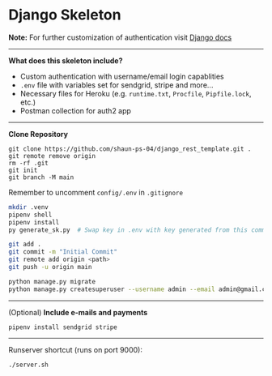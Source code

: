 # Django Skeleton

**Note:** For further customization of authentication visit [Django docs](https://docs.djangoproject.com/en/4.0/topics/auth/customizing/)

---
**What does this skeleton include?**
- Custom authentication with username/email login capablities
- `.env` file with variables set for sendgrid, stripe and more...
- Necessary files for Heroku (e.g. `runtime.txt`, `Procfile`, `Pipfile.lock`, etc.)
- Postman collection for auth2 app

---
**Clone Repository**
```
git clone https://github.com/shaun-ps-04/django_rest_template.git .
git remote remove origin
rm -rf .git
git init
git branch -M main
```

Remember to uncomment `config/.env` in `.gitignore`

```bash
mkdir .venv
pipenv shell
pipenv install
py generate_sk.py  # Swap key in .env with key generated from this command
```

```bash
git add .
git commit -m "Initial Commit"
git remote add origin <path>
git push -u origin main
```

```bash
python manage.py migrate
python manage.py createsuperuser --username admin --email admin@gmail.com
```

---
(Optional) **Include e-mails and payments**
```
pipenv install sendgrid stripe
```

---
Runserver shortcut (runs on port 9000):
```
./server.sh
```